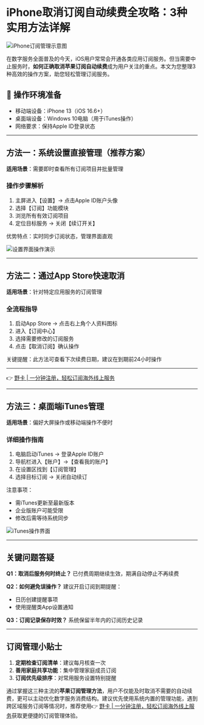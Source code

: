 # iPhone取消订阅自动续费全攻略：3种实用方法详解

![iPhone订阅管理示意图](https://bbtdd.com/wp-content/uploads/img/035261020.webp@968w_600h)

在数字服务全面普及的今天，iOS用户常常会开通各类应用订阅服务。但当需要中止服务时，**如何正确取消苹果订阅自动续费**成为用户关注的重点。本文为您整理3种高效的操作方案，助您轻松管理订阅服务。

## 📱 操作环境准备
- 移动端设备：iPhone 13（iOS 16.6+）
- 桌面端设备：Windows 10电脑（用于iTunes操作）
- 网络要求：保持Apple ID登录状态

---

## 方法一：系统设置直接管理（推荐方案）
**适用场景**：需要即时查看所有订阅项目并批量管理

### 操作步骤解析
1. 主屏进入【设置】→ 点击Apple ID账户头像
2. 选择【订阅】功能模块
3. 浏览所有有效订阅项目
4. 定位目标服务 → 关闭【续订开关】

优势特点：实时同步订阅状态，管理界面直观

![设置界面操作演示](https://bbtdd.com/wp-content/uploads/img/3149045902608.webp@914w_752h)

---

## 方法二：通过App Store快速取消
**适用场景**：针对特定应用服务的订阅管理

### 全流程指导
1. 启动App Store → 点击右上角个人资料图标
2. 进入【订阅中心】
3. 选择需要修改的订阅服务
4. 点击【取消订阅】确认操作

关键提醒：此方法可查看下次续费日期，建议在到期前24小时操作

---

👉 [野卡 | 一分钟注册，轻松订阅海外线上服务](https://bbtdd.com/yeka)

---

## 方法三：桌面端iTunes管理
**适用场景**：偏好大屏操作或移动端操作不便时

### 详细操作指南
1. 电脑启动iTunes → 登录Apple ID账户
2. 导航栏进入【账户】→【查看我的账户】
3. 在设置区找到【订阅管理】
4. 选择目标订阅 → 关闭自动续订

注意事项：
- 需iTunes更新至最新版本
- 企业版账户可能受限
- 修改后需等待系统同步

![iTunes操作界面](https://bbtdd.com/wp-content/uploads/img/12509353164.webp@1136w)

---

## 关键问题答疑
**Q1：取消后服务何时终止？**
已付费周期继续生效，期满自动停止不再续费

**Q2：如何避免误操作？**
建议开启订阅到期提醒：
- 日历创建提醒事项
- 使用提醒类App设置通知

**Q3：订阅记录保存时效？**
系统保留半年内的订阅历史记录

---

## 订阅管理小贴士
1. **定期检查订阅清单**：建议每月核查一次
2. **善用家庭共享功能**：集中管理家庭成员订阅
3. **订阅优先级排序**：对常用服务设置特别提醒

通过掌握这三种主流的**苹果订阅管理方法**，用户不仅能及时取消不需要的自动续费，更可以主动优化数字服务消费结构。建议优先使用系统内置的管理功能，遇到跨区域服务订阅等情况时，推荐使用👉 [野卡 | 一分钟注册，轻松订阅海外线上服务](https://bbtdd.com/yeka)获取更便捷的订阅管理体验。